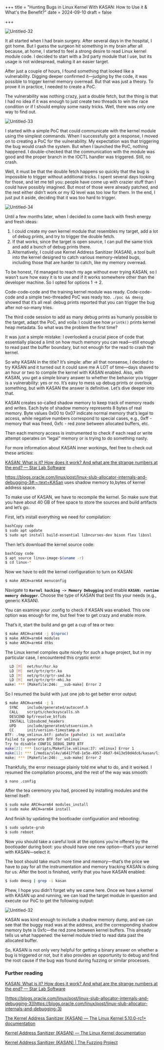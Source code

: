 +++
title = "Hunting Bugs in Linux Kernel With KASAN: How to Use it & What's the Benefit?"
date = 2024-09-10
draft = false

+++

![Untitled-32](./index.assets/Untitled-32.png)

It all started when I had brain surgery. After several days in the hospital, I got home. But I guess the surgeon hit something in my brain after all because, at home, I started to feel a strong desire to read Linux kernel module code. I decided to start with a 3rd party module that I use, but its usage is not widespread, making it an easier target.

After just a couple of hours, I found something that looked like a vulnerability. Digging deeper confirmed it—judging by the code, it was possible to trigger kernel memory overread. But that was just a theory. To prove it in practice, I needed to create a PoC.

The vulnerability was nothing crazy, just a double fetch, but the thing is that I had no idea if it was enough to just create two threads to win the race condition or if I should employ some nasty tricks. Well, there was only one way to find out.

![Untitled-33](./index.assets/Untitled-33.png)

I started with a simple PoC that could communicate with the kernel module using the simplest commands. When I successfully got a response, I moved on to creating a PoC for the vulnerability. My expectation was that triggering the bug would crash the system. But when I launched the PoC, nothing happened. I double-checked that the communication with the module was good and the proper branch in the IOCTL handler was triggered. Still, no crash.

Well, it must be that the double fetch happens so quickly that the bug is impossible to trigger without additional tricks. I spent several days looking for those, and let me tell you: people have come up with crazier stuff than I could have possibly imagined. But most of those were already patched, and the rest either didn’t work or my IQ level was too low for them. In the end, I just put it aside, deciding that it was too hard to trigger.

![Untitled-34](./index.assets/Untitled-34.png)

Until a few months later, when I decided to come back with fresh energy and fresh ideas:

1. I could create my own kernel module that resembles my target, add a lot of debug prints, and try to trigger the double fetch.
2. If that works, since the target is open source, I can pull the same trick and add a bunch of debug prints there.
3. Alternatively, I could use Kernel Address Sanitizer (KASAN), a tool built into the kernel designed to catch various memory-related bugs, including those that are harder to catch, like my memory overread.

To be honest, I’d managed to reach my age without ever trying KASAN, so I wasn’t sure how easy it is to use and if it works somewhere other than the developer machine. So I opted for options 1 → 2.

Code-code-code and the training kernel module was ready. Code-code-code and a simple two-threaded PoC was ready too. `./poc && dmesg` showed that it’s all real: debug prints reported that you can trigger the bug after not-so-many tries.

The third code session to add as many debug prints as humanly possible to the target, adapt the PoC, and voila: I could see how `printk()` prints kernel heap metadata. So what was the problem the first time?

It was just a simple mistake: I overlooked a crucial piece of code that essentially placed a limit on how much memory you can read—still enough to read past the buffer boundary, but not enough for the read to crash the kernel.

So why KASAN in the title? It’s simple: after all that nonsense, I decided to try KASAN and it turned out it could save me A LOT of time—days shaved to an hour or two to compile the kernel with KASAN enabled. Also, with KASAN, you get a simple binary answer to whether the behavior you trigger is a vulnerability: yes or no. It’s easy to mess up debug prints or overlook something, but with KASAN the answer is definitive. Let’s dive deeper into that.

KASAN creates so-called shadow memory to keep track of memory reads and writes. Each byte of shadow memory represents 8 bytes of real memory. Byte values 0x00 to 0x07 indicate normal memory that’s legal to access, while negative numbers correspond to special cases, e.g., 0xff - memory that was freed, 0xfc - red zone between allocated buffers, etc.

Then each memory access is instrumented to check if each read or write attempt operates on “legal” memory or is trying to do something nasty.

For more information about KASAN inner workings, feel free to check out these articles:

[KASAN: What is it? How does it work? And what are the strange numbers at the end? — Star Lab Software](https://www.starlab.io/blog/kasan-what-is-it-how-does-it-work-and-what-are-the-strange-numbers-at-the-end)

https://blogs.oracle.com/linux/post/linux-slub-allocator-internals-and-debugging-3#:~:text=KASan uses shadow memory to,bytes of kernel address space.

To make use of KASAN, we have to recompile the kernel. So make sure that you have about 40 GB of free space to store the sources and build artifacts and let’s go.

First, let’s install everything we need for compilation:

```bash
bashCopy code
$ sudo apt update
$ sudo apt install build-essential libncurses-dev bison flex libssl
```

Then let’s download the kernel source code:

```bash
bashCopy code
$ apt source linux-image-$(uname -r)
$ cd linux-*
```

Now we have to edit the kernel configuration to turn on KASAN:

```bash
$ make ARCH=arm64 menuconfig
```

Navigate to **`Kernel hacking -> Memory Debugging`** and enable **`KASAN: runtime memory debugger`**. Choose the type of KASAN that best fits your needs (e.g., generic KASAN).

You can examine your .config to check if KASAN was enabled. This one option was enough for me, but feel free to get crazy and enable more. 

That’s it, start the build and go get a cup of tea or two:

```bash
$ make ARCH=arm64 -j $(nproc)
$ make ARCH=arm64 modules
$ make ARCH=arm64 dtbs
```

The Linux kernel compiles quite nicely for such a huge project, but in my particular case, I encountered this cryptic error:

```bash
  LD [M]  net/hsr/hsr.ko
  LD [M]  net/qrtr/qrtr.ko
  LD [M]  net/qrtr/qrtr-smd.ko
  LD [M]  net/qrtr/qrtr-mhi.ko
make: *** [Makefile:246: __sub-make] Error 2
```

So I resumed the build with just one job to get better error output:

```bash
$ make ARCH=arm64 -j 1
  SYNC    include/generated/autoconf.h
  CALL    scripts/checksyscalls.sh
  DESCEND bpf/resolve_btfids
  INSTALL libsubcmd_headers
  UPD     include/generated/utsversion.h
  CC      init/version-timestamp.o
BTF: .tmp_vmlinux.btf: pahole (pahole) is not available
Failed to generate BTF for vmlinux
Try to disable CONFIG_DEBUG_INFO_BTF
make[2]: *** [scripts/Makefile.vmlinux:37: vmlinux] Error 1
make[1]: *** [/media/sl4v/a6417fe8-1e5e-4957-86d7-0413e50d4dc6/kasan/linux-6.6.15/Makefile:1176: vmlinux] Error 2
make: *** [Makefile:246: __sub-make] Error 2
```

Thankfully, the error message plainly told me what to do, and it worked. I resumed the compilation process, and the rest of the way was smooth:

```bash
$ nano .config
```

After the tea ceremony you had, proceed by installing modules and the kernel itself:

```bash
$ sudo make ARCH=arm64 modules_install
$ sudo make ARCH=arm64 install
```

And finish by updating the bootloader configuration and rebooting:

```bash
$ sudo update-grub
$ sudo reboot
```

Now you should take a careful look at the options you’re offered by the bootloader during boot: you should have one new option—that’s your kernel with KASAN—select it.

The boot should take much more time and memory—that’s the price we have to pay for all the instrumentation and memory tracking KASAN is doing for us. After the boot is finished, verify that you have KASAN enabled:

```bash
$ sudo dmesg | grep -i kasan
```

Phew, I hope you didn’t forget why we came here. Once we have a kernel with KASAN up and running, we can load the target module in question and execute our PoC to get the following output:

![Untitled-32](./index.assets/Untitled-32-6427388.png)

KASAN was kind enough to include a shadow memory dump, and we can see that the buggy read was at the address, and the corresponding shadow memory byte is 0xfc—the red zone between kernel buffers. This already tells us what happened: the kernel module tried to read data past the allocated buffer.

So, KASAN is not only very helpful for getting a binary answer on whether a bug is triggered or not, but it also provides an opportunity to debug and find the root cause if the bug was found during fuzzing or similar processes.

### Further reading

[KASAN: What is it? How does it work? And what are the strange numbers at the end? — Star Lab Software](https://www.starlab.io/blog/kasan-what-is-it-how-does-it-work-and-what-are-the-strange-numbers-at-the-end)

[https://blogs.oracle.com/linux/post/linux-slub-allocator-internals-and-debugging-3](https://blogs.oracle.com/linux/post/linux-slub-allocator-internals-and-debugging-3)

[The Kernel Address Sanitizer (KASAN) — The Linux Kernel 5.10.0-rc1+ documentation](https://www.infradead.org/~mchehab/kernel_docs/dev-tools/kasan.html)

[Kernel Address Sanitizer (KASAN) — The Linux Kernel documentation](https://static.lwn.net/kerneldoc/dev-tools/kasan.html)

[Kernel Address Sanitizer (KASAN) | The Fuzzing Project](https://blog.fuzzing-project.org/23-Kernel-Address-Sanitizer-KASAN.html)